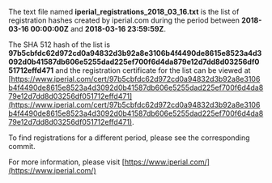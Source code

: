 The text file named **iperial_registrations_2018_03_16.txt** is the list of registration hashes created by iperial.com during the period between **2018-03-16 00:00:00Z** and **2018-03-16 23:59:59Z**.

The SHA 512 hash of the list is **97b5cbfdc62d972cd0a94832d3b92a8e3106b4f4490de8615e8523a4d3092d0b41587db606e5255dad225ef700f6d4da879e12d7dd8d03256df051712effd471** and the registration certificate for the list can be viewed at [https://www.iperial.com/cert/97b5cbfdc62d972cd0a94832d3b92a8e3106b4f4490de8615e8523a4d3092d0b41587db606e5255dad225ef700f6d4da879e12d7dd8d03256df051712effd471](https://www.iperial.com/cert/97b5cbfdc62d972cd0a94832d3b92a8e3106b4f4490de8615e8523a4d3092d0b41587db606e5255dad225ef700f6d4da879e12d7dd8d03256df051712effd471).

To find registrations for a different period, please see the corresponding commit.

For more information, please visit [https://www.iperial.com/](https://www.iperial.com/)
